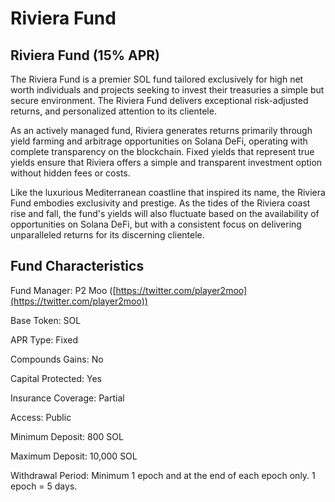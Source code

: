 # Riviera Fund

## Riviera Fund (15% APR)

The Riviera Fund is a premier SOL fund tailored exclusively for high net worth individuals and projects seeking to invest their treasuries a simple but secure environment. The Riviera Fund delivers exceptional risk-adjusted returns, and personalized attention to its clientele.

As an actively managed fund, Riviera generates returns primarily through yield farming and arbitrage opportunities on Solana DeFi, operating with complete transparency on the blockchain. Fixed yields that represent true yields ensure that Riviera offers a simple and transparent investment option without hidden fees or costs.

Like the luxurious Mediterranean coastline that inspired its name, the Riviera Fund embodies exclusivity and prestige. As the tides of the Riviera coast rise and fall, the fund's yields will also fluctuate based on the availability of opportunities on Solana DeFi, but with a consistent focus on delivering unparalleled returns for its discerning clientele.

## Fund Characteristics

Fund Manager: P2 Moo ([https://twitter.com/player2moo](https://twitter.com/player2moo))

Base Token: SOL

APR Type: Fixed

Compounds Gains: No

Capital Protected: Yes

Insurance Coverage: Partial

Access: Public

Minimum Deposit: 800 SOL

Maximum Deposit: 10,000 SOL

Withdrawal Period: Minimum 1 epoch and at the end of each epoch only. 1 epoch = 5 days.
